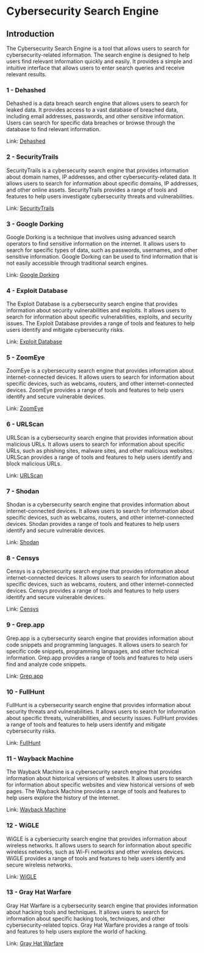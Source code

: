# Cybersecurity Search Engine

## Introduction

The Cybersecurity Search Engine is a tool that allows users to search for cybersecurity-related information. The search engine is designed to help users find relevant information quickly and easily. It provides a simple and intuitive interface that allows users to enter search queries and receive relevant results.

### 1 - Dehashed

Dehashed is a data breach search engine that allows users to search for leaked data. It provides access to a vast database of breached data, including email addresses, passwords, and other sensitive information. Users can search for specific data breaches or browse through the database to find relevant information.

Link: [Dehashed](https://dehashed.com/)

### 2 - SecurityTrails

SecurityTrails is a cybersecurity search engine that provides information about domain names, IP addresses, and other cybersecurity-related data. It allows users to search for information about specific domains, IP addresses, and other online assets. SecurityTrails provides a range of tools and features to help users investigate cybersecurity threats and vulnerabilities.

Link: [SecurityTrails](https://securitytrails.com/)

### 3 - Google Dorking

Google Dorking is a technique that involves using advanced search operators to find sensitive information on the internet. It allows users to search for specific types of data, such as passwords, usernames, and other sensitive information. Google Dorking can be used to find information that is not easily accessible through traditional search engines.

Link: [Google Dorking](https://www.exploit-db.com/google-hacking-database)

### 4 - Exploit Database

The Exploit Database is a cybersecurity search engine that provides information about security vulnerabilities and exploits. It allows users to search for information about specific vulnerabilities, exploits, and security issues. The Exploit Database provides a range of tools and features to help users identify and mitigate cybersecurity risks.

Link: [Exploit Database](https://www.exploit-db.com/)

### 5 - ZoomEye

ZoomEye is a cybersecurity search engine that provides information about internet-connected devices. It allows users to search for information about specific devices, such as webcams, routers, and other internet-connected devices. ZoomEye provides a range of tools and features to help users identify and secure vulnerable devices.

Link: [ZoomEye](https://www.zoomeye.org/)

### 6 - URLScan

URLScan is a cybersecurity search engine that provides information about malicious URLs. It allows users to search for information about specific URLs, such as phishing sites, malware sites, and other malicious websites. URLScan provides a range of tools and features to help users identify and block malicious URLs.

Link: [URLScan](https://urlscan.io/)

### 7 - Shodan

Shodan is a cybersecurity search engine that provides information about internet-connected devices. It allows users to search for information about specific devices, such as webcams, routers, and other internet-connected devices. Shodan provides a range of tools and features to help users identify and secure vulnerable devices.

Link: [Shodan](https://www.shodan.io/)

### 8 - Censys

Censys is a cybersecurity search engine that provides information about internet-connected devices. It allows users to search for information about specific devices, such as webcams, routers, and other internet-connected devices. Censys provides a range of tools and features to help users identify and secure vulnerable devices.

Link: [Censys](https://censys.io/)

### 9 - Grep.app

Grep.app is a cybersecurity search engine that provides information about code snippets and programming languages. It allows users to search for specific code snippets, programming languages, and other technical information. Grep.app provides a range of tools and features to help users find and analyze code snippets.

Link: [Grep.app](https://grep.app/)

### 10 - FullHunt

FullHunt is a cybersecurity search engine that provides information about security threats and vulnerabilities. It allows users to search for information about specific threats, vulnerabilities, and security issues. FullHunt provides a range of tools and features to help users identify and mitigate cybersecurity risks.

Link: [FullHunt](https://fullhunt.io/)

### 11 - Wayback Machine

The Wayback Machine is a cybersecurity search engine that provides information about historical versions of websites. It allows users to search for information about specific websites and view historical versions of web pages. The Wayback Machine provides a range of tools and features to help users explore the history of the internet.

Link: [Wayback Machine](https://archive.org/web/)

### 12 - WiGLE

WiGLE is a cybersecurity search engine that provides information about wireless networks. It allows users to search for information about specific wireless networks, such as Wi-Fi networks and other wireless devices. WiGLE provides a range of tools and features to help users identify and secure wireless networks.

Link: [WiGLE](https://wigle.net/)

### 13 - Gray Hat Warfare

Gray Hat Warfare is a cybersecurity search engine that provides information about hacking tools and techniques. It allows users to search for information about specific hacking tools, techniques, and other cybersecurity-related topics. Gray Hat Warfare provides a range of tools and features to help users explore the world of hacking.

Link: [Gray Hat Warfare](https://grayhatwarfare.com/)


